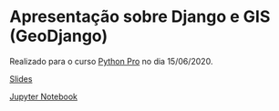 # Apresentação sobre Django e GIS (GeoDjango)

Realizado para o curso [Python Pro](https://www.python.pro.br/) no dia 15/06/2020.

[Slides](./PythonPro-GIS.pdf)

[Jupyter Notebook](./work/GeoDjango.ipynb)
